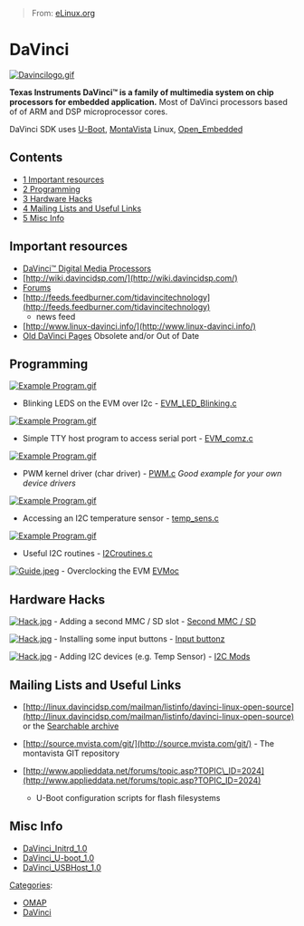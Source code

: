 > From: [eLinux.org](http://eLinux.org/DaVinci "http://eLinux.org/DaVinci")


# DaVinci



[![Davincilogo.gif](http://eLinux.org/images/c/c9/Davincilogo.gif)](http://eLinux.org/File:Davincilogo.gif)

**Texas Instruments DaVinci™ is a family of multimedia system on chip
processors for embedded application.** Most of DaVinci processors based
of of ARM and DSP microprocessor cores.

DaVinci SDK uses [U-Boot](../../.././dev_portals/Development_Platforms/Tegra/Mainline_SW/U-Boot/Tegra/Mainline_SW/U-Boot.md "U-Boot"),
[MontaVista](http://eLinux.org/MontaVista "MontaVista") Linux,
[Open\_Embedded](http://eLinux.org/Open_Embedded "Open Embedded")

## Contents

-   [1 Important resources](#important-resources)
-   [2 Programming](#programming)
-   [3 Hardware Hacks](#hardware-hacks)
-   [4 Mailing Lists and Useful Links](#mailing-lists-and-useful-links)
-   [5 Misc Info](#misc-info)

## Important resources

-   [DaVinci™ Digital Media
    Processors](http://focus.ti.com/paramsearch/docs/parametricsearch.tsp?family=dsp&sectionId=2&tabId=1852&familyId=1300)
-   [http://wiki.davincidsp.com/](http://wiki.davincidsp.com/)
-   [Forums](http://community.ti.com/forums/default.aspx?GroupID=10)
-   [http://feeds.feedburner.com/tidavincitechnology](http://feeds.feedburner.com/tidavincitechnology)
    - news feed
-   [http://www.linux-davinci.info/](http://www.linux-davinci.info/)
-   [Old DaVinci Pages](http://eLinux.org/DaVinci_Old_Pages "DaVinci Old Pages") Obsolete
    and/or Out of Date

## Programming

[![Example
Program.gif](http://eLinux.org/images/3/33/Example_Program.gif)](http://eLinux.org/File:Example_Program.gif)
- Blinking LEDS on the EVM over I2c -
[EVM\_LED\_Blinking.c](http://eLinux.org/EVM_LED_Blinking.c "EVM LED Blinking.c")

[![Example
Program.gif](http://eLinux.org/images/3/33/Example_Program.gif)](http://eLinux.org/File:Example_Program.gif)
- Simple TTY host program to access serial port -
[EVM\_comz.c](http://eLinux.org/EVM_comz.c "EVM comz.c")

[![Example
Program.gif](http://eLinux.org/images/3/33/Example_Program.gif)](http://eLinux.org/File:Example_Program.gif)
- PWM kernel driver (char driver) - [PWM.c](http://eLinux.org/PWM.c "PWM.c") *Good
example for your own device drivers*

[![Example
Program.gif](http://eLinux.org/images/3/33/Example_Program.gif)](http://eLinux.org/File:Example_Program.gif)
- Accessing an I2C temperature sensor -
[temp\_sens.c](http://eLinux.org/Temp_sens.c "Temp sens.c")

[![Example
Program.gif](http://eLinux.org/images/3/33/Example_Program.gif)](http://eLinux.org/File:Example_Program.gif)
- Useful I2C routines - [I2Croutines.c](http://eLinux.org/I2Croutines.c "I2Croutines.c")

[![Guide.jpeg](http://eLinux.org/images/e/e3/Guide.jpeg)](http://eLinux.org/File:Guide.jpeg) -
Overclocking the EVM [EVMoc](http://eLinux.org/EVMoc "EVMoc")

## Hardware Hacks

[![Hack.jpg](http://eLinux.org/images/6/6f/Hack.jpg)](http://eLinux.org/File:Hack.jpg) - Adding a second
MMC / SD slot - [Second MMC / SD](http://eLinux.org/Second_MMC_/_SD "Second MMC / SD")

[![Hack.jpg](http://eLinux.org/images/6/6f/Hack.jpg)](http://eLinux.org/File:Hack.jpg) - Installing some
input buttons - [Input buttonz](http://eLinux.org/Input_buttonz "Input buttonz")

[![Hack.jpg](http://eLinux.org/images/6/6f/Hack.jpg)](http://eLinux.org/File:Hack.jpg) - Adding I2C
devices (e.g. Temp Sensor) - [I2C Mods](http://eLinux.org/I2C_Mods "I2C Mods")

## Mailing Lists and Useful Links

-   [http://linux.davincidsp.com/mailman/listinfo/davinci-linux-open-source](http://linux.davincidsp.com/mailman/listinfo/davinci-linux-open-source)
    or the [Searchable
    archive](http://www.mail-archive.com/davinci-linux-open-source@linux.davincidsp.com/)

-   [http://source.mvista.com/git/](http://source.mvista.com/git/) - The
    montavista GIT repository

-   [http://www.applieddata.net/forums/topic.asp?TOPIC\_ID=2024](http://www.applieddata.net/forums/topic.asp?TOPIC_ID=2024)
    - U-Boot configuration scripts for flash filesystems

## Misc Info

-   [DaVinci\_Initrd\_1.0](http://eLinux.org/DaVinci_Initrd_1.0 "DaVinci Initrd 1.0")
-   [DaVinci\_U-boot\_1.0](http://eLinux.org/DaVinci_U-boot_1.0 "DaVinci U-boot 1.0")
-   [DaVinci\_USBHost\_1.0](http://eLinux.org/DaVinci_USBHost_1.0 "DaVinci USBHost 1.0")


[Categories](http://eLinux.org/Special:Categories "Special:Categories"):

-   [OMAP](http://eLinux.org/Category:OMAP "Category:OMAP")
-   [DaVinci](http://eLinux.org/Category:DaVinci "Category:DaVinci")

